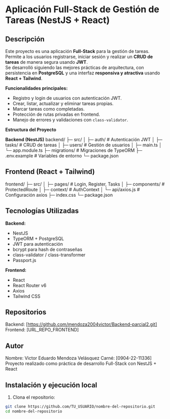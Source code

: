 # Aplicación Full-Stack de Gestión de Tareas (NestJS + React)

## Descripción

Este proyecto es una aplicación **Full-Stack** para la gestión de tareas.  
Permite a los usuarios registrarse, iniciar sesión y realizar un **CRUD de tareas** de manera segura usando **JWT**.  
Se desarrolló siguiendo las mejores prácticas de arquitectura, con persistencia en **PostgreSQL** y una interfaz **responsiva y atractiva** usando **React + Tailwind**.

**Funcionalidades principales:**
- Registro y login de usuarios con autenticación JWT.
- Crear, listar, actualizar y eliminar tareas propias.
- Marcar tareas como completadas.
- Protección de rutas privadas en frontend.
- Manejo de errores y validaciones con `class-validator`.

**Estructura del Proyecto**

**Backend (NestJS)**
backend/
├─ src/
│ ├─ auth/ # Autenticación JWT
│ ├─ tasks/ # CRUD de tareas
│ ├─ users/ # Gestión de usuarios
│ ├─ main.ts
│ └─ app.module.ts
├─ migrations/ # Migraciones de TypeORM
├─ .env.example # Variables de entorno
└─ package.json

## Frontend (React + Tailwind)
frontend/
├─ src/
│ ├─ pages/ # Login, Register, Tasks
│ ├─ components/ # ProtectedRoute
│ ├─ context/ # AuthContext
│ └─ api/axios.js # Configuración axios
├─ index.css
└─ package.json

## Tecnologías Utilizadas

**Backend:**
- NestJS
- TypeORM + PostgreSQL
- JWT para autenticación
- bcrypt para hash de contraseñas
- class-validator / class-transformer
- Passport.js

**Frontend:**
- React
- React Router v6
- Axios
- Tailwind CSS

## Repositorios

Backend: [https://github.com/mendoza2004victor/Backend-parcial2.git]
Frontend: [URL_REPO_FRONTEND]

## Autor

Nombre: Victor Eduardo Mendoza Velásquez
Carné: [0904-22-11336]
Proyecto realizado como práctica de desarrollo Full-Stack con NestJS + React

## Instalación y ejecución local

1. Clona el repositorio:

```bash
git clone https://github.com/TU_USUARIO/nombre-del-repositorio.git
cd nombre-del-repositorio
